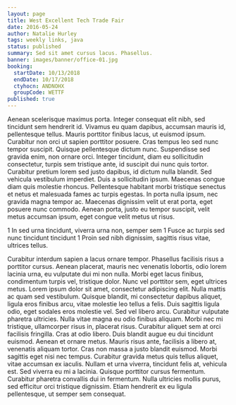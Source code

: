 ```yaml
---
layout: page
title: West Excellent Tech Trade Fair
date: 2016-05-24
author: Natalie Hurley
tags: weekly links, java
status: published
summary: Sed sit amet cursus lacus. Phasellus.
banner: images/banner/office-01.jpg
booking:
  startDate: 10/13/2018
  endDate: 10/17/2018
  ctyhocn: ANDNOHX
  groupCode: WETTF
published: true
---
```

Aenean scelerisque maximus porta. Integer consequat elit nibh, sed tincidunt sem hendrerit id. Vivamus eu quam dapibus, accumsan mauris id, pellentesque tellus. Mauris porttitor finibus lacus, ut euismod ipsum. Curabitur non orci ut sapien porttitor posuere. Cras tempus leo sed nunc tempor suscipit. Quisque pellentesque dictum nunc. Suspendisse sed gravida enim, non ornare orci.
Integer tincidunt, diam eu sollicitudin consectetur, turpis sem tristique ante, id suscipit dui nunc quis tortor. Curabitur pretium lorem sed justo dapibus, id dictum nulla blandit. Sed vehicula vestibulum imperdiet. Duis a sollicitudin ipsum. Maecenas congue diam quis molestie rhoncus. Pellentesque habitant morbi tristique senectus et netus et malesuada fames ac turpis egestas. In porta nulla ipsum, nec gravida magna tempor ac. Maecenas dignissim velit ut erat porta, eget posuere nunc commodo. Aenean porta, justo eu tempor suscipit, velit metus accumsan ipsum, eget congue velit metus ut risus.

1 In sed urna tincidunt, viverra urna non, semper sem
1 Fusce ac turpis sed nunc tincidunt tincidunt
1 Proin sed nibh dignissim, sagittis risus vitae, ultrices tellus.

Curabitur interdum sapien a lacus ornare tempor. Phasellus facilisis risus a porttitor cursus. Aenean placerat, mauris nec venenatis lobortis, odio lorem lacinia urna, eu vulputate dui mi non nulla. Morbi eget lacus finibus, condimentum turpis vel, tristique dolor. Nunc vel porttitor sem, eget ultrices metus. Lorem ipsum dolor sit amet, consectetur adipiscing elit. Nulla mattis ac quam sed vestibulum. Quisque blandit, mi consectetur dapibus aliquet, ligula eros finibus arcu, vitae molestie leo tellus a felis. Duis sagittis ligula odio, eget sodales eros molestie vel. Sed vel libero arcu. Curabitur vulputate pharetra ultricies. Nulla vitae magna eu odio finibus aliquam. Morbi nec mi tristique, ullamcorper risus in, placerat risus. Curabitur aliquet sem at orci facilisis fringilla. Cras at odio libero.
Duis blandit augue eu dui tincidunt euismod. Aenean et ornare metus. Mauris risus ante, facilisis a libero at, venenatis aliquam tortor. Cras non massa a justo blandit euismod. Morbi sagittis eget nisi nec tempus. Curabitur gravida metus quis tellus aliquet, vitae accumsan ex iaculis. Nullam et urna viverra, tincidunt felis at, vehicula est. Sed viverra eu mi a lacinia. Quisque porttitor cursus fermentum. Curabitur pharetra convallis dui in fermentum. Nulla ultricies mollis purus, sed efficitur orci tristique dignissim. Etiam hendrerit ex eu ligula pellentesque, ut semper sem consequat.
